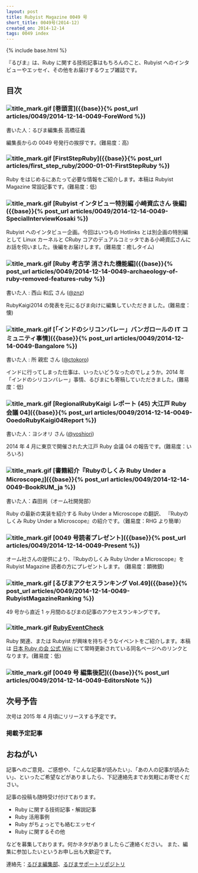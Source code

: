 ```yaml
---
layout: post
title: Rubyist Magazine 0049 号
short_title: 0049号(2014-12)
created_on: 2014-12-14
tags: 0049 index
---
```

{% include base.html %}


『るびま』は、Ruby に関する技術記事はもちろんのこと、Rubyist へのインタビューやエッセイ、その他をお届けするウェブ雑誌です。

## 目次

### ![title_mark.gif]({{base}}{{site.baseurl}}/images/title_mark.gif) [巻頭言]({{base}}{% post_url articles/0049/2014-12-14-0049-ForeWord %})

書いた人：るびま編集長 高橋征義

編集長からの 0049 号発行の挨拶です。(難易度：高)

### ![title_mark.gif]({{base}}{{site.baseurl}}/images/title_mark.gif) [FirstStepRuby]({{base}}{% post_url articles/first_step_ruby/2000-01-01-FirstStepRuby %})

Ruby をはじめるにあたって必要な情報をご紹介します。本稿は Rubyist Magazine 常設記事です。(難易度：低)

### ![title_mark.gif]({{base}}{{site.baseurl}}/images/title_mark.gif) [Rubyist インタビュー特別編 小崎資広さん 後編]({{base}}{% post_url articles/0049/2014-12-14-0049-SpecialInterviewKosaki %})

Rubyist へのインタビュー企画。今回はいつもの Hotlinks とは別企画の特別編として Linux カーネルと CRuby コアのデュアルコミッタである小崎資広さんにお話を伺いました。後編をお届けします。(難易度：癒しタイム)

### ![title_mark.gif]({{base}}{{site.baseurl}}/images/title_mark.gif) [Ruby 考古学 消された機能編]({{base}}{% post_url articles/0049/2014-12-14-0049-archaeology-of-ruby-removed-features-ruby %})

書いた人 : 西山 和広 さん ([@znz](https://twitter.com/znz))

RubyKaigi2014 の発表を元にるびま向けに編集していただきました。(難易度：懐)

### ![title_mark.gif]({{base}}{{site.baseurl}}/images/title_mark.gif) [「インドのシリコンバレー」バンガロールの IT コミュニティ事情]({{base}}{% post_url articles/0049/2014-12-14-0049-Bangalore %})

書いた人 : 所 親宏 さん ([@ctokoro](https://twitter.com/ctokoro_me/))

インドに行ってしまった仕事は、いったいどうなったのでしょうか。2014 年「インドのシリコンバレー」事情、るびまにも寄稿していただきました。(難易度：低)

### ![title_mark.gif]({{base}}{{site.baseurl}}/images/title_mark.gif) [RegionalRubyKaigi レポート (45) 大江戸 Ruby 会議 04]({{base}}{% post_url articles/0049/2014-12-14-0049-OoedoRubyKaigi04Report %})

書いた人：ヨシオリ さん ([@yoshiori](https://twitter.com/yoshiori))

2014 年 4 月に東京で開催された大江戸 Ruby 会議 04 の報告です。(難易度：いろいろ)

### ![title_mark.gif]({{base}}{{site.baseurl}}/images/title_mark.gif) [書籍紹介『Rubyのしくみ Ruby Under a Microscope』]({{base}}{% post_url articles/0049/2014-12-14-0049-BookRUM_ja %})

書いた人：森田尚（オーム社開発部）

Ruby の最新の実装を紹介する Ruby Under a Microscope の翻訳、
『Rubyのしくみ Ruby Under a Microscope』の紹介です。（難易度：RHG より簡単）

### ![title_mark.gif]({{base}}{{site.baseurl}}/images/title_mark.gif) [0049 号読者プレゼント]({{base}}{% post_url articles/0049/2014-12-14-0049-Present %})

オーム社さんの提供により、『Rubyのしくみ Ruby Under a Microscope』を Rubyist Magazine 読者の方にプレゼントします。 (難易度：顕微鏡)

### ![title_mark.gif]({{base}}{{site.baseurl}}/images/title_mark.gif) [るびまアクセスランキング Vol.49]({{base}}{% post_url articles/0049/2014-12-14-0049-RubyistMagazineRanking %})

49 号から直近 1 ヶ月間のるびまの記事のアクセスランキングです。

### ![title_mark.gif]({{base}}{{site.baseurl}}/images/title_mark.gif) [RubyEventCheck](https://github.com/ruby-no-kai/official/wiki/RubyEventCheck)

Ruby 関連、または Rubyist が興味を持ちそうなイベントをご紹介します。本稿は [日本 Ruby の会 公式 Wiki](https://github.com/ruby-no-kai/official/wiki) にて常時更新されている同名ページへのリンクとなります。(難易度：低)

### ![title_mark.gif]({{base}}{{site.baseurl}}/images/title_mark.gif) [0049 号 編集後記]({{base}}{% post_url articles/0049/2014-12-14-0049-EditorsNote %})

## 次号予告

次号は 2015 年 4 月頃にリリースする予定です。

### 掲載予定記事

## おねがい

記事へのご意見、ご感想や、「こんな記事が読みたい」、「あの人の記事が読みたい」、といったご希望などがありましたら、下記連絡先までお気軽にお寄せください。

記事の投稿も随時受け付けております。

* Ruby に関する技術記事・解説記事
* Ruby 活用事例
* Ruby がちょっとでも絡むエッセイ
* Ruby に関するその他


などを募集しております。何かネタがありましたらご連絡ください。
また、編集に参加したいというお申し出も大歓迎です。

連絡先：[るびま編集部](mailto:magazine@ruby-no-kai.org)、[るびまサポートリポジトリ](https://github.com/rubima/rubima-support)


